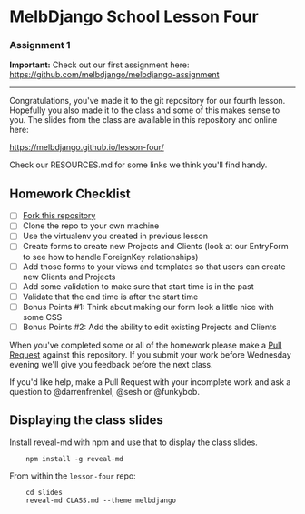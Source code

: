 # MelbDjango School Lesson Four

### Assignment 1

**Important:** Check out our first assignment here: https://github.com/melbdjango/melbdjango-assignment

---


Congratulations, you've made it to the git repository for our fourth lesson. Hopefully you also made it to the class
and some of this makes sense to you. The slides from the class are available in this repository and online here:

https://melbdjango.github.io/lesson-four/

Check our RESOURCES.md for some links we think you'll find handy.


## Homework Checklist

- [ ] [Fork this repository][gh-fork]
- [ ] Clone the repo to your own machine
- [ ] Use the virtualenv you created in previous lesson
- [ ] Create forms to create new Projects and Clients (look at our EntryForm to see how to handle ForeignKey relationships)
- [ ] Add those forms to your views and templates so that users can create new Clients and Projects
- [ ] Add some validation to make sure that start time is in the past
- [ ] Validate that the end time is after the start time
- [ ] Bonus Points #1: Think about making our form look a little nice with some CSS
- [ ] Bonus Points #2: Add the ability to edit existing Projects and Clients

When you've completed some or all of the homework please make a [Pull Request][gh-pr] against this repository. If you submit
your work before Wednesday evening we'll give you feedback before the next class.

If you'd like help, make a Pull Request with your incomplete work and ask a question to @darrenfrenkel, @sesh or
@funkybob.


## Displaying the class slides

Install reveal-md with npm and use that to display the class slides.

```
    npm install -g reveal-md
```

From within the `lesson-four` repo:

```
    cd slides
    reveal-md CLASS.md --theme melbdjango
```

[gh-fork]: https://help.github.com/articles/fork-a-repo/
[gh-pr]: https://help.github.com/articles/using-pull-requests/
[dj-request-response]: https://docs.djangoproject.com/en/1.8/ref/request-response/
[mdn-html]: https://developer.mozilla.org/en-US/docs/Web/Guide/HTML/Introduction
